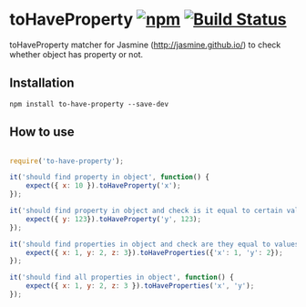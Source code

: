 # toHaveProperty [![npm](https://img.shields.io/npm/v/to-have-property.svg)](https://www.npmjs.com/package/to-have-property) [![Build Status](https://travis-ci.org/hyzhak/to-have-property.svg?branch=master)](https://travis-ci.org/hyzhak/to-have-property)

toHaveProperty matcher for Jasmine (http://jasmine.github.io/) to check whether object has property or not.

## Installation

```
npm install to-have-property --save-dev
```

## How to use

```javascript

require('to-have-property');

it('should find property in object', function() {
    expect({ x: 10 }).toHaveProperty('x');
});

it('should find property in object and check is it equal to certain value', function() {
    expect({ y: 123}).toHaveProperty('y', 123);
});

it('should find properties in object and check are they equal to values', function() {
	expect({ x: 1, y: 2, z: 3}).toHaveProperties({'x': 1, 'y': 2});
});

it('should find all properties in object', function() {
    expect({ x: 1, y: 2, z: 3 }).toHaveProperties('x', 'y');
});


```
